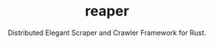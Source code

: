 <div align="center">

# reaper

Distributed Elegant Scraper and Crawler Framework for Rust.

</div>
